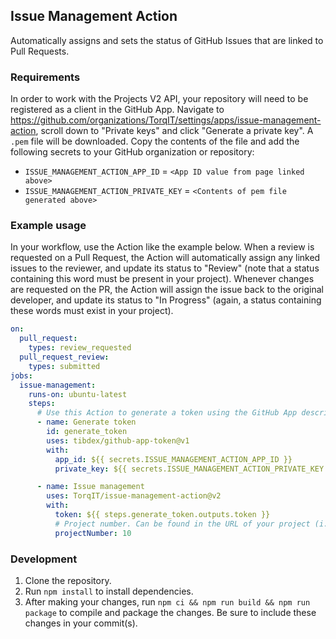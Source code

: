 ## Issue Management Action

Automatically assigns and sets the status of GitHub Issues that are linked to Pull Requests.

### Requirements

In order to work with the Projects V2 API, your repository will need to be registered as a client in the GitHub App. Navigate to https://github.com/organizations/TorqIT/settings/apps/issue-management-action, scroll down to "Private keys" and click "Generate a private key". A `.pem` file will be downloaded. Copy the contents of the file and add the following secrets to your GitHub organization or repository:
- `ISSUE_MANAGEMENT_ACTION_APP_ID` = `<App ID value from page linked above>`
- `ISSUE_MANAGEMENT_ACTION_PRIVATE_KEY` = `<Contents of pem file generated above>`

### Example usage

In your workflow, use the Action like the example below. When a review is requested on a Pull Request, the Action will automatically assign any linked issues to the reviewer, and update its status to "Review" (note that a status containing this word must be present in your project). Whenever changes are requested on the PR, the Action will assign the issue back to the original developer, and update its status to "In Progress" (again, a status containing these words must exist in your project).

```yaml
on:
  pull_request:
    types: review_requested
  pull_request_review:
    types: submitted
jobs:
  issue-management:
    runs-on: ubuntu-latest
    steps:
      # Use this Action to generate a token using the GitHub App described above
      - name: Generate token
        id: generate_token
        uses: tibdex/github-app-token@v1
        with:
          app_id: ${{ secrets.ISSUE_MANAGEMENT_ACTION_APP_ID }}
          private_key: ${{ secrets.ISSUE_MANAGEMENT_ACTION_PRIVATE_KEY }}

      - name: Issue management
        uses: TorqIT/issue-management-action@v2
        with:
          token: ${{ steps.generate_token.outputs.token }}
          # Project number. Can be found in the URL of your project (i.e. https://github.com/orgs/<your-org>/projects/<project-number>)
          projectNumber: 10
```

### Development

1. Clone the repository.
2. Run `npm install` to install dependencies.
3. After making your changes, run `npm ci && npm run build && npm run package` to compile and package the changes. Be sure to include these changes in your commit(s).
